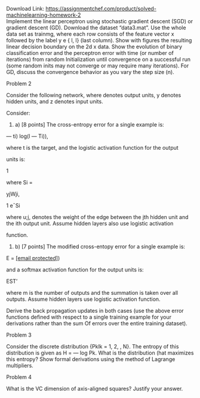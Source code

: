 Download Link: https://assignmentchef.com/product/solved-machinelearning-homework-2
<br>
Implement the linear perceptron using stochastic gradient descent (SGD) or  gradient descent (GD). Download the dataset “data3.mat”. Use the whole data  set as trainmg, where each row consists of the feature vector x followed by the  label y e { l, l} (last column). Show with figures the resulting linear decision boundary on the 2d x data. Show the evolution of binary classification error  and the perceptron error with time (or number of iterations) from random  Initialization until convergence on a successful run (some random inits may not  converge or may require many iterations). For GD, discuss the convergence behavior as you vary the step size (n).

Problem 2

Consider the following network, where denotes output units, y denotes hidden  units, and z denotes input units.

Consider:

<ol>

 <li>a) [8 points] The cross-entropy error for a single example is:</li>

</ol>

— ti) log(l — Ti)),

where t is the target, and the logistic activation function for the output

units is:

1

where Si =

yjWji,

1 e¯Si

where u;j, denotes the weight of the edge between the jth hidden unit  and the ith output unit. Assume hidden layers also use logistic activation

function.

<ol>

 <li>b) [7 points] The modified cross-entopy error for a single example is:</li>

</ol>

E = <a href="/cdn-cgi/l/email-protection" class="__cf_email__" data-cfemail="b09df5c49edcdfd7f0d9">[email protected]</a>)

and a softmax activation function for the output units is:

EST’

where m is the number of outputs and the summation is taken over all  outputs. Assume hidden layers use logistic activation function.

Derive the back propagation updates in both cases (use the above error functions defined with respect to a single training example for your derivations rather than  the sum Of errors over the entire training dataset).

Problem 3

Consider the discrete distribution {Pklk = 1, 2, , N}. The entropy of this  distribution is given as H = — log Pk. What is the distribution (hat maximizes this entropy? Show formal derivations using the method of Lagrange multipliers.

Problem 4

What is the VC dimension of axis-aligned squares? Justify your answer.